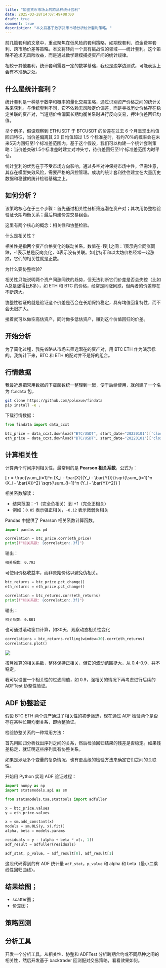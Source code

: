 ```yaml
---
title: "加密货币市场上的跨品种统计套利"
date: 2025-03-28T14:07:49+08:00
draft: true
comment: true
description: "本文将基于数字货币市场分析统计套利策略。"
---
```


前几篇套利的文章中，重点聚焦在低风险的套利策略，如期现套利、资金费率套利、跨市场价差等策略。本文将转向一个具有挑战性的领域——统计套利。这个策略不追求无风险收益，而是通过数学建模捕捉资产间的统计规律。

相较于其他套利，统计套利需要一定的数学基础，我也是边学边测试，可能表达上会有不准确之处。

## 什么是统计套利？

统计套利是一种基于数学和概率的量化交易策略，通过识别资产价格之间的统计关系来获利。与传统套利不同，它不依赖无风险定价偏差，而是寻找历史价格存在稳定关联的资产对，当短期价格偏离长期均衡关系时进行反向交易，押注价差回归均值。

举个例子，假设观察到 ETHUSDT 于 BTCUSDT 的价差在过去 6 个月呈现出均值回归特征，当价差偏离其 20 日均值超过 1.5 个标准差时，有约70%的概率会在未来5天内回归至1个标准差范围内。基于这个假设，我们可以构建一个统计套利策略：当价差突破1.5个标准差时建立对冲头寸，待价差回归至1个标准差范围内时平仓。

统计套利的优势在于不受市场方向影响，通过多空对冲保持市场中性。但需注意，其存在模型失效风险，需要严格的风控管理。成功的统计套利往往建立在大量历史数据和稳健的统计检验基础之上。

## 如何分析？

该策略核心在于三个步骤：首先通过相关性分析筛选潜在资产对；其次用协整检验验证长期均衡关系；最后构建价差交易组合。

这里有两个核心的概念：相关性和协整检验。

什么是相关性？

相关性是指两个资产价格变化的联动关系。数值在-1到1之间：1表示完全同涨同跌，-1表示总是反向变化，0表示没有关联。如比特币和以太坊价格经常一起涨跌，它们的相关性就是正数。

为什么要协整检验?

相关性只能说明两个资产同涨同跌的趋势，但无法判断它们价差是否会失控（比如A总是涨得比B多），如 ETH 和 BTC 的价格，经常是同涨同跌，但两者的价差却在不断跨大。

协整性验证的就是验证这个价差是否会在长期保持稳定，具有均值回复特性，而不会无限扩大。

接着就可以做空高估资产，同时做多低估资产，赚到这个价值回归的价差。

## 开始分析

为了简化过程，我先省略从市场去筛选潜在的资产对，用 BTC ETH 作为演示标的。我统计下来，BTC 和 ETH 的配对并不是好的组合。

## 行情数据

我最近想把常用数据的下载函数统一整理到一起，便于后续使用，就创建了一个名为 `findata` 包。

```bash
git clone https://github.com/poloxue/findata
pip install -e .
```

下载行情数据：

```python
from findata import data_ccxt

btc_price = data_ccxt.download("BTC/USDT", start_date="20220101")['close']
eth_price = data_ccxt.download("BTC/USDT", start_date="20220101")['close']
```

## 计算相关性

计算两个时间序列相关性，最常用的是 **Pearson 相关系数**，公式为：

\[
r = \frac{\sum_{i=1}^n (X_i - \bar{X})(Y_i - \bar{Y})}{\sqrt{\sum_{i=1}^n (X_i - \bar{X})^2} \sqrt{\sum_{i=1}^n (Y_i - \bar{Y})^2}}
\]

相关系数解读：
- 结果范围：-1（完全负相关）到 +1（完全正相关）
- 例如：`0.85` 表示强正相关，`-0.12` 表示微弱负相关

Pandas 中提供了 Pearson 相关系数计算函数。

```python
import pandas as pd

correlation = btc_price.corr(eth_price)
print(f"相关系数: {correlation:.3f}")
```

输出：

```bash
相关系数: 0.793
```

可使用价格收益率，而非原始价格以避免伪相关。

```python
btc_returns = btc_price.pct_change()
eth_returns = eth_price.pct_change()

correlation = btc_returns.corr(eth_returns)
print(f"相关系数: {correlation:.3f}")
```

输出：

```bash
相关系数: 0.801
```

也可通过滚动窗口计算，如30天，观察动态相关性变化

```python
correlations = btc_returns.rolling(window=30).corr(eth_returns)
correlations.plot()
```

![](https://cdn.jsdelivr.net/gh/poloxue/images@2025-03/2025-03-28-statistic-arbitrage-in-cryptomarket-01.png)

按月推算的相关系数，整体保持正相关，但它的波动范围挺大，从 0.4-0.9，并不稳定。

我可以设置一个相关性的过滤阈值，如 0.9，强相关的情况下再考虑进行后续的 ADFTest 协整性验证。

## ADF 协整验证

假设 BTC ETH 两个资产通过了相关性的初步筛选，现在通过 ADF 检验两个是否存在某种长期均衡关系，即协整验证。

检验协整关系的一种常用方法：

首先用回归分析找出序列之间的关系，然后检验回归结果的残差是否稳定。如果残差稳定，就证明这些序列具有协整关系。

如果是涉及多个变量的复杂情况，也有更高级的检验方法来确定它们之间的关联性。

开始用 Python 实现 ADF 验证过程：

```python
import numpy as np
import statsmodels.api as sm

from statsmodels.tsa.stattools import adfuller

x = btc_price.values
y = eth_price.values

x = sm.add_constant(x)
models = sm.OLS(y, x).fit()
alpha, beta = models.params

residuals = y - (alpha + beta * x[:, 1])
adf_result = adfuller(residuals)

adf_stat, p_value, = adf_result[0], adf_result[1]
```

这段代码得到的有 ADF 统计量 `adf_stat`，`p_value` 和 alpha 和 beta（最小二乘线性回归曲线）。

## 结果绘图；

- scatter图；
- 价差图；

## 策略回测



## 分析工具

开发一个分析工具，从相关性、协整和 ADFTest 分析跨期合约或不同品种之间的相关性，然后开发基于 backtrader 回测配对交易策略，看看效果如何。



